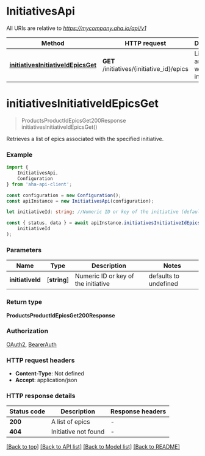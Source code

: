 # InitiativesApi

All URIs are relative to *https://mycompany.aha.io/api/v1*

|Method | HTTP request | Description|
|------------- | ------------- | -------------|
|[**initiativesInitiativeIdEpicsGet**](#initiativesinitiativeidepicsget) | **GET** /initiatives/{initiative_id}/epics | List epics associated with an initiative|

# **initiativesInitiativeIdEpicsGet**
> ProductsProductIdEpicsGet200Response initiativesInitiativeIdEpicsGet()

Retrieves a list of epics associated with the specified initiative.

### Example

```typescript
import {
    InitiativesApi,
    Configuration
} from 'aha-api-client';

const configuration = new Configuration();
const apiInstance = new InitiativesApi(configuration);

let initiativeId: string; //Numeric ID or key of the initiative (default to undefined)

const { status, data } = await apiInstance.initiativesInitiativeIdEpicsGet(
    initiativeId
);
```

### Parameters

|Name | Type | Description  | Notes|
|------------- | ------------- | ------------- | -------------|
| **initiativeId** | [**string**] | Numeric ID or key of the initiative | defaults to undefined|


### Return type

**ProductsProductIdEpicsGet200Response**

### Authorization

[OAuth2](../README.md#OAuth2), [BearerAuth](../README.md#BearerAuth)

### HTTP request headers

 - **Content-Type**: Not defined
 - **Accept**: application/json


### HTTP response details
| Status code | Description | Response headers |
|-------------|-------------|------------------|
|**200** | A list of epics |  -  |
|**404** | Initiative not found |  -  |

[[Back to top]](#) [[Back to API list]](../README.md#documentation-for-api-endpoints) [[Back to Model list]](../README.md#documentation-for-models) [[Back to README]](../README.md)

